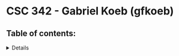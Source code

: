 # CSC 342 - Gabriel Koeb (gfkoeb)
## Table of contents:
<details> 
  <details>
    <summary>Homework0</summary>
    [Homework0/README.md](https://github.ncsu.edu/engr-csc342/csc342-2023Fall-gfkoeb/blob/main/Homework0/README.md)
  
  </details>
</details>
